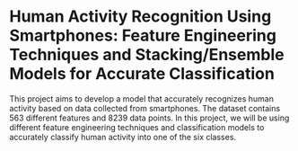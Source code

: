 # Human Activity Recognition Using Smartphones: Feature Engineering Techniques and Stacking/Ensemble Models for Accurate Classification
This project aims to develop a model that accurately recognizes human activity based on data collected from smartphones. The dataset contains 563 different features and 8239 data points. In this project, we will be using different feature engineering techniques and classification models to accurately classify human activity into one of the six classes.
